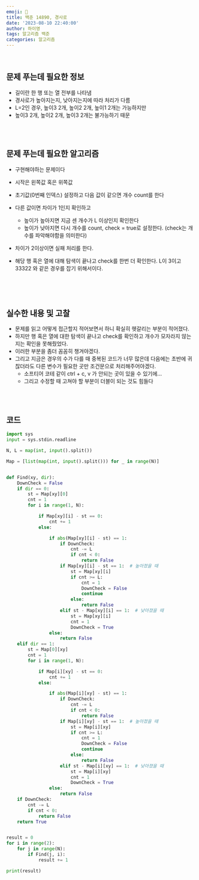 ```yaml
---
emoji: 🔮
title: 백준 14890, 경사로
date: '2023-08-10 22:40:00'
author: 하이영
tags: 알고리즘 백준
categories: 알고리즘
---
```


<br/>

## 문제 푸는데 필요한 정보

- 길이란 한 행 또는 열 전부를 나타냄
- 경사로가 높아지는지, 낮아지는지에 따라 처리가 다름
- L=2인 경우, 높이3 2개, 높이2 2개, 높이1 2개는 가능하지만
- 높이3 2개, 높이2 2개, 높이3 2개는 불가능하기 때문

<br/>
<br/>

## 문제 푸는데 필요한 알고리즘

- 구현해야하는 문제이다
- 시작은 왼쪽값 혹은 위쪽값
- 초기값(0번째 인덱스) 설정하고 다음 값이 같으면 개수 count를 한다
- 다른 값이면 차이가 1인지 확인하고
  - 높이가 높아지면 지금 센 개수가 L 이상인지 확인한다
  - 높이가 낮아지면 다시 개수를 count, check = true로 설정한다. (check는 개수를 파악해야함을 의미한다)
- 차이가 2이상이면 실패 처리를 한다.
- 해당 행 혹은 열에 대해 탐색이 끝나고 check를 한번 더 확인한다. L이 3이고 33322 와 같은 경우를 잡기 위해서이다.

  <br/>

  <br/>
  <br/>

## 실수한 내용 및 고찰

- 문제를 읽고 어떻게 접근할지 적어보면서 하니 확실히 헷갈리는 부분이 적어졌다.
- 하지만 행 혹은 열에 대한 탐색이 끝나고 check를 확인하고 개수가 모자라지 않는지는 확인을 못해줬었다.
- 이러한 부분을 좀더 꼼꼼히 챙겨야겠다.
- 그리고 지금은 경우의 수가 다를 때 중복된 코드가 너무 많은데 다음에는 초반에 귀찮더라도 다른 변수가 필요한 곳만 조건문으로 처리해주어야겠다.
  - 소프티어 코테 같이 ctrl + c, v 가 안되는 곳이 있을 수 있기에...
  - 그리고 수정할 때 고쳐야 할 부분이 더블이 되는 것도 힘들다

<br/>
<br/>

## 코드

```python
import sys
input = sys.stdin.readline

N, L = map(int, input().split())

Map = [list(map(int, input().split())) for _ in range(N)]


def Find(xy, dir):
    DownCheck = False
    if dir == 0:
        st = Map[xy][0]
        cnt = 1
        for i in range(1, N):

            if Map[xy][i] - st == 0:
                cnt += 1
            else:

                if abs(Map[xy][i] - st) == 1:
                    if DownCheck:
                        cnt -= L
                        if cnt < 0:
                            return False
                    if Map[xy][i] - st == 1:  # 높아졌을 때
                        st = Map[xy][i]
                        if cnt >= L:
                            cnt = 1
                            DownCheck = False
                            continue
                        else:
                            return False
                    elif st - Map[xy][i] == 1:  # 낮아졌을 때
                        st = Map[xy][i]
                        cnt = 1
                        DownCheck = True
                else:
                    return False
    elif dir == 1:
        st = Map[0][xy]
        cnt = 1
        for i in range(1, N):

            if Map[i][xy] - st == 0:
                cnt += 1
            else:

                if abs(Map[i][xy] - st) == 1:
                    if DownCheck:
                        cnt -= L
                        if cnt < 0:
                            return False
                    if Map[i][xy] - st == 1:  # 높아졌을 때
                        st = Map[i][xy]
                        if cnt >= L:
                            cnt = 1
                            DownCheck = False
                            continue
                        else:
                            return False
                    elif st - Map[i][xy] == 1:  # 낮아졌을 때
                        st = Map[i][xy]
                        cnt = 1
                        DownCheck = True
                else:
                    return False
    if DownCheck:
        cnt -= L
        if cnt < 0:
            return False
    return True


result = 0
for i in range(2):
    for j in range(N):
        if Find(j, i):
            result += 1

print(result)


```

```toc

```
